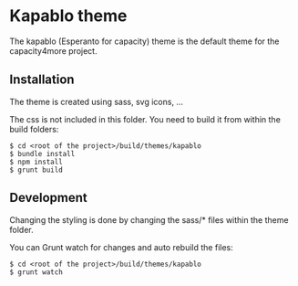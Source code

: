 # Kapablo theme

The kapablo (Esperanto for capacity) theme is the default theme for the
capacity4more project.



## Installation

The theme is created using sass, svg icons, …

The css is not included in this folder. You need to build it from within the
build folders:

```
$ cd <root of the project>/build/themes/kapablo
$ bundle install
$ npm install
$ grunt build
```


## Development

Changing the styling is done by changing the sass/* files within the theme
folder.

You can Grunt watch for changes and auto rebuild the files:

```
$ cd <root of the project>/build/themes/kapablo
$ grunt watch
```
